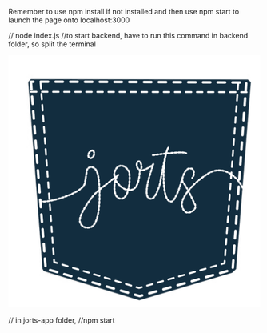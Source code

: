 Remember to use npm install if not installed and then use npm start to launch the page onto localhost:3000

// node index.js 
//to start backend, have to run this command in backend folder, so split the terminal

![jorts](jorts-logo.png)

// in jorts-app folder, 
//npm start
